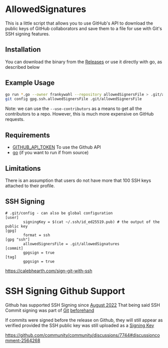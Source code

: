 # AllowedSignatures

This is a little script that allows you to use GitHub's API to download the public keys of GitHub collaborators and save them to a file for use with Git's SSH signing features.

## Installation

You can download the binary from the [Releases](https://github.com/frankywahl/allowedSignersFile/releases) or use it directly with go, as described below

## Example Usage

```bash
go run *.go --owner frankywahl --repository allowedSignersFile > .git/allowedSignersFile
git config gpg.ssh.allowedSignersFile .git/allowedSignersFile
```

Note: we can use the `--use-contributors` as a means to get all the contributors to a repo. However, this is much more expensive on GitHub requests.

## Requirements

* [GITHUB_API_TOKEN](https://github.com/settings/tokens) To use the Github API
* [go](https://go.dev/) (if you want to run if from source)

## Limitations

There is an assumption that users do not have more that 100 SSH keys attached to their profile.

## SSH Signing

```
# .git/config - can also be global configuration
[user]
        signingKey = $(cat ~/.ssh/id_ed25519.pub) # the output of the public key
[gpg]
        format = ssh
[gpg "ssh"]
        allowedSignersFile = .git/allowedSignatures
[commit]
        gpgsign = true
[tag]
        gpgsign = true
```

https://calebhearth.com/sign-git-with-ssh

# SSH Signing Github Support

Github has supported SSH Signing since [August 2022](https://github.blog/changelog/2022-08-23-ssh-commit-verification-now-supported/)
That being said SSH Commit signing was part of [Git](https://git-scm.com/) [beforehand](https://lore.kernel.org/git/xmqq8rxpgwki.fsf@gitster.g/)

If commits were signed before the release on Github, they will still appear as verified provided the SSH public key was still uploaded as a [Signing Key](https://docs.github.com/en/authentication/managing-commit-signature-verification/telling-git-about-your-signing-key#telling-git-about-your-ssh-key)

https://github.com/community/community/discussions/7744#discussioncomment-2564268
